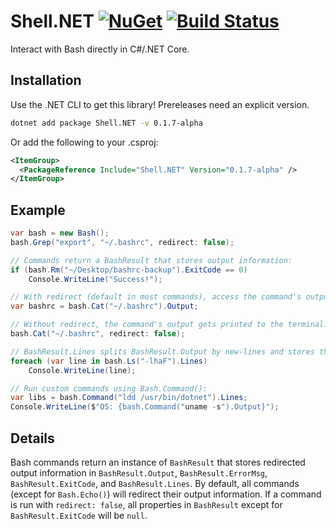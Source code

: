 # Shell.NET  [![NuGet](https://img.shields.io/nuget/v/Shell.NET.svg)](https://preview.nuget.org/packages/Shell.NET/) [![Build Status](https://travis-ci.org/phil-harmoniq/Shell.NET.svg?branch=master)](https://travis-ci.org/phil-harmoniq/Shell.NET)

Interact with Bash directly in C#/.NET Core.

## Installation

Use the .NET CLI to get this library! Prereleases need an explicit version.

```bash
dotnet add package Shell.NET -v 0.1.7-alpha
```

Or add the following to your .csproj:

```xml
<ItemGroup>
  <PackageReference Include="Shell.NET" Version="0.1.7-alpha" />
</ItemGroup>
```

## Example

```C#
var bash = new Bash();
bash.Grep("export", "~/.bashrc", redirect: false);

// Commands return a BashResult that stores output information:
if (bash.Rm("~/Desktop/bashrc-backup").ExitCode == 0)
    Console.WriteLine("Success!");

// With redirect (default in most commands), access the command's output from BashResult.Output:
var bashrc = bash.Cat("~/.bashrc").Output;

// Without redirect, the command's output gets printed to the terminal:
bash.Cat("~/.bashrc", redirect: false);

// BashResult.Lines splits BashResult.Output by new-lines and stores the result as an array:
foreach (var line in bash.Ls("-lhaF").Lines)
    Console.WriteLine(line);

// Run custom commands using Bash.Command():
var libs = bash.Command("ldd /usr/bin/dotnet").Lines;
Console.WriteLine($"OS: {bash.Command("uname -s").Output}");
```

## Details

Bash commands return an instance of `BashResult` that stores redirected output information in `BashResult.Output`, `BashResult.ErrorMsg`, `BashResult.ExitCode`, and `BashResult.Lines`. By default, all commands (except for `Bash.Echo()`) will redirect their output information. If a command is run with `redirect: false`, all properties in `BashResult` except for `BashResult.ExitCode` will be `null`.
